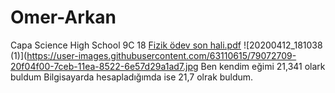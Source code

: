 # Omer-Arkan
Capa Science High School 9C 18 
[Fizik ödev son hali.pdf](https://github.com/OmerA12345/Omer-Arkan/files/4466558/Fizik.odev.son.hali.pdf)
![20200412_181038 (1)](https://user-images.githubusercontent.com/63110615/79072709-20f04f00-7ceb-11ea-8522-6e57d29a1ad7.jpg
Ben kendim eğimi 21,341 olark buldum 
Bilgisayarda hesapladığımda ise 21,7 olrak buldum.
